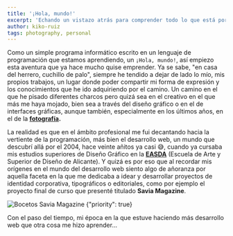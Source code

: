 ```yaml
---
title: '¡Hola, mundo!'
excerpt: 'Echando un vistazo atrás para comprender todo lo que está por venir.'
author: kiko-ruiz
tags: photography, personal
---
```


Como un simple programa informático escrito en un lenguaje de programación que estamos aprendiendo, un `¡Hola, mundo!`, así empiezo esta aventura que ya hace mucho quise emprender. Ya se sabe, "en casa del herrero, cuchillo de palo", siempre he tendido a dejar de lado lo mío, mis propios trabajos, un lugar donde poder compartir mi forma de expresión y los conocimientos que he ido adquiriendo por el camino. Un camino en el que he pisado diferentes charcos pero quizá sea en el creativo en el que más me haya mojado, bien sea a través del diseño gráfico o en el de interfaces gráficas, aunque también, especialmente en los últimos años, en el de la **[fotografía](/galeria).**

La realidad es que en el ámbito profesional me fui decantando hacia la vertiente de la programación, más bien el desarrollo web, un mundo que descubrí allá por el 2004, hace veinte añitos ya casi 😅, cuando ya cursaba mis estudios superiores de Diseño Gráfico en la **[EASDA](https://easda.es/)** (Escuela de Arte y Superior de Diseño de Alicante). Y quizá es por eso que al recordar mis orígenes en el mundo del desarrollo web siento algo de añoranza por aquella faceta en la que me dedicaba a idear y desarrollar proyectos de identidad corporativa, tipográficos o editoriales, como por ejemplo el proyecto final de curso que presenté titulado **Savia Magazine**.

![Bocetos Savia Magazine {"priority": true}](/blog/2023-03-23_hola-mundo_bocetos-savia-magazine.jpg)

Con el paso del tiempo, mi época en la que estuve haciendo más desarrollo web que otra cosa me hizo aprender...
